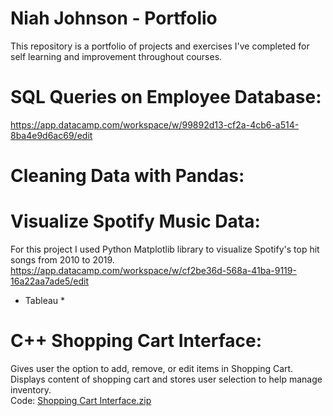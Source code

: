 # Niah Johnson - Portfolio
This repository is a portfolio of projects and exercises I've completed for self learning and improvement throughout courses. 

# SQL Queries on Employee Database: 
https://app.datacamp.com/workspace/w/99892d13-cf2a-4cb6-a514-8ba4e9d6ac69/edit

# Cleaning Data with Pandas:

# Visualize Spotify Music Data:
For this project I used Python Matplotlib library to visualize Spotify's top hit songs from 2010 to 2019. 
https://app.datacamp.com/workspace/w/cf2be36d-568a-41ba-9119-16a22aa7ade5/edit

* Tableau *

# C++ Shopping Cart Interface: 
Gives user the option to add, remove, or edit items in Shopping Cart. <br />
Displays content of shopping cart and stores user selection to help manage inventory. <br />
Code: [Shopping Cart Interface.zip](https://github.com/niahj/Niah-Johnson---Data-Analyst-Portfolio-/files/9610644/Shopping.Cart.Interface.zip)
